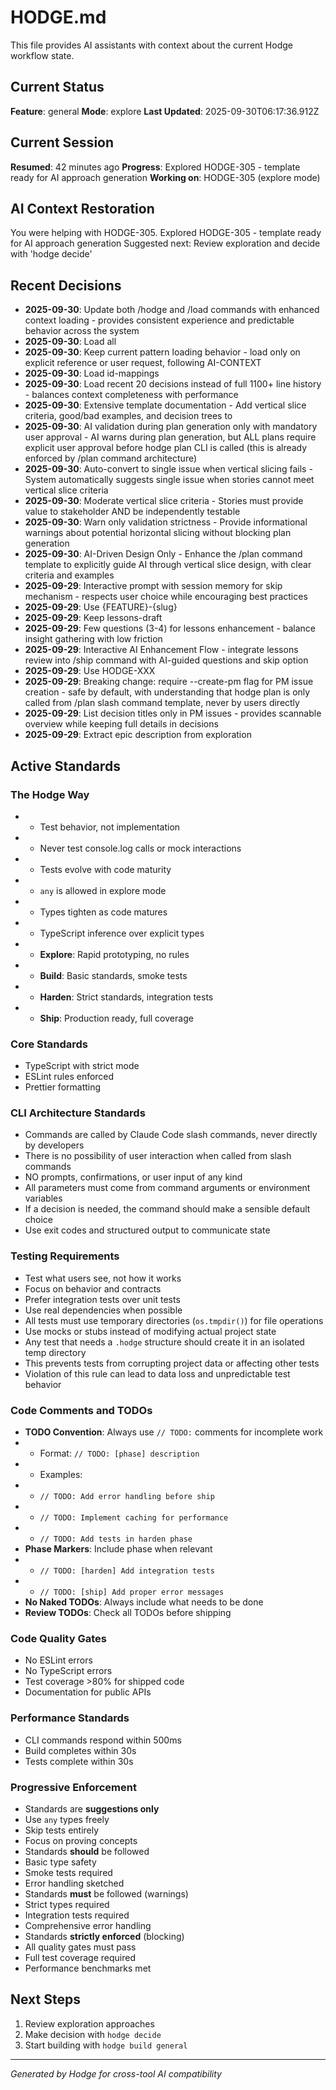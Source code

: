 # HODGE.md

This file provides AI assistants with context about the current Hodge workflow state.

## Current Status
**Feature**: general
**Mode**: explore
**Last Updated**: 2025-09-30T06:17:36.912Z
## Current Session
**Resumed**: 42 minutes ago
**Progress**: Explored HODGE-305 - template ready for AI approach generation
**Working on**: HODGE-305 (explore mode)
## AI Context Restoration
You were helping with HODGE-305. Explored HODGE-305 - template ready for AI approach generation
Suggested next: Review exploration and decide with 'hodge decide'
## Recent Decisions

- **2025-09-30**: Update both /hodge and /load commands with enhanced context loading - provides consistent experience and predictable behavior across the system
- **2025-09-30**: Load all
- **2025-09-30**: Keep current pattern loading behavior - load only on explicit reference or user request, following AI-CONTEXT
- **2025-09-30**: Load id-mappings
- **2025-09-30**: Load recent 20 decisions instead of full 1100+ line history - balances context completeness with performance
- **2025-09-30**: Extensive template documentation - Add vertical slice criteria, good/bad examples, and decision trees to
- **2025-09-30**: AI validation during plan generation only with mandatory user approval - AI warns during plan generation, but ALL plans require explicit user approval before hodge plan CLI is called (this is already enforced by /plan command architecture)
- **2025-09-30**: Auto-convert to single issue when vertical slicing fails - System automatically suggests single issue when stories cannot meet vertical slice criteria
- **2025-09-30**: Moderate vertical slice criteria - Stories must provide value to stakeholder AND be independently testable
- **2025-09-30**: Warn only validation strictness - Provide informational warnings about potential horizontal slicing without blocking plan generation
- **2025-09-30**: AI-Driven Design Only - Enhance the /plan command template to explicitly guide AI through vertical slice design, with clear criteria and examples
- **2025-09-29**: Interactive prompt with session memory for skip mechanism - respects user choice while encouraging best practices
- **2025-09-29**: Use {FEATURE}-{slug}
- **2025-09-29**: Keep lessons-draft
- **2025-09-29**: Few questions (3-4) for lessons enhancement - balance insight gathering with low friction
- **2025-09-29**: Interactive AI Enhancement Flow - integrate lessons review into /ship command with AI-guided questions and skip option
- **2025-09-29**: Use HODGE-XXX
- **2025-09-29**: Breaking change: require --create-pm flag for PM issue creation - safe by default, with understanding that hodge plan is only called from /plan slash command template, never by users directly
- **2025-09-29**: List decision titles only in PM issues - provides scannable overview while keeping full details in decisions
- **2025-09-29**: Extract epic description from exploration

## Active Standards

### The Hodge Way
- - Test behavior, not implementation
- - Never test console.log calls or mock interactions
- - Tests evolve with code maturity
- - `any` is allowed in explore mode
- - Types tighten as code matures
- - TypeScript inference over explicit types
- - **Explore**: Rapid prototyping, no rules
- - **Build**: Basic standards, smoke tests
- - **Harden**: Strict standards, integration tests
- - **Ship**: Production ready, full coverage

### Core Standards
- TypeScript with strict mode
- ESLint rules enforced
- Prettier formatting

### CLI Architecture Standards
- Commands are called by Claude Code slash commands, never directly by developers
- There is no possibility of user interaction when called from slash commands
- NO prompts, confirmations, or user input of any kind
- All parameters must come from command arguments or environment variables
- If a decision is needed, the command should make a sensible default choice
- Use exit codes and structured output to communicate state

### Testing Requirements
- Test what users see, not how it works
- Focus on behavior and contracts
- Prefer integration tests over unit tests
- Use real dependencies when possible
- All tests must use temporary directories (`os.tmpdir()`) for file operations
- Use mocks or stubs instead of modifying actual project state
- Any test that needs a `.hodge` structure should create it in an isolated temp directory
- This prevents tests from corrupting project data or affecting other tests
- Violation of this rule can lead to data loss and unpredictable test behavior

### Code Comments and TODOs
- **TODO Convention**: Always use `// TODO:` comments for incomplete work
- - Format: `// TODO: [phase] description`
- - Examples:
- - `// TODO: Add error handling before ship`
- - `// TODO: Implement caching for performance`
- - `// TODO: Add tests in harden phase`
- **Phase Markers**: Include phase when relevant
- - `// TODO: [harden] Add integration tests`
- - `// TODO: [ship] Add proper error messages`
- **No Naked TODOs**: Always include what needs to be done
- **Review TODOs**: Check all TODOs before shipping

### Code Quality Gates
- No ESLint errors
- No TypeScript errors
- Test coverage >80% for shipped code
- Documentation for public APIs

### Performance Standards
- CLI commands respond within 500ms
- Build completes within 30s
- Tests complete within 30s

### Progressive Enforcement
- Standards are **suggestions only**
- Use `any` types freely
- Skip tests entirely
- Focus on proving concepts
- Standards **should** be followed
- Basic type safety
- Smoke tests required
- Error handling sketched
- Standards **must** be followed (warnings)
- Strict types required
- Integration tests required
- Comprehensive error handling
- Standards **strictly enforced** (blocking)
- All quality gates must pass
- Full test coverage required
- Performance benchmarks met

## Next Steps

1. Review exploration approaches
2. Make decision with `hodge decide`
3. Start building with `hodge build general`


---
_Generated by Hodge for cross-tool AI compatibility_